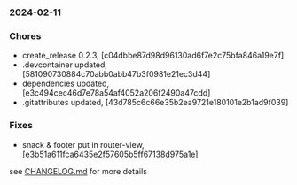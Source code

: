 ### 2024-02-11

### Chores
+ create_release 0.2.3, [c04dbbe87d98d96130ad6f7e2c75bfa846a19e7f]
+ .devcontainer updated, [581090730884c70abb0abb47b3f0981e21ec3d44]
+ dependencies updated, [e3c494cec46d7e78a54af4052a206f2490a47cdd]
+ .gitattributes updated, [43d785c6c66e35b2ea9721e180101e2b1ad9f039]

### Fixes
+ snack & footer put in router-view, [e3b51a611fca6435e2f57605b5ff67138d975a1e]

see <a href='https://github.com/mrjackwills/mealpedant_vue/blob/main/CHANGELOG.md'>CHANGELOG.md</a> for more details
